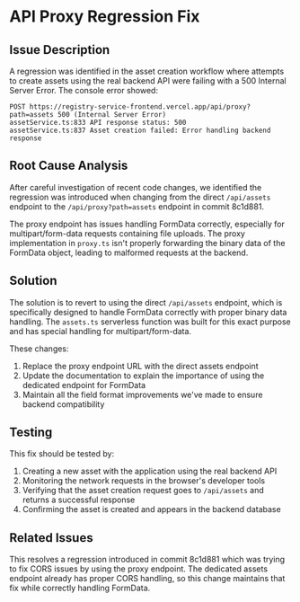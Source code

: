 # API Proxy Regression Fix

## Issue Description

A regression was identified in the asset creation workflow where attempts to create assets using the real backend API were failing with a 500 Internal Server Error. The console error showed:

```
POST https://registry-service-frontend.vercel.app/api/proxy?path=assets 500 (Internal Server Error)
assetService.ts:833 API response status: 500
assetService.ts:837 Asset creation failed: Error handling backend response
```

## Root Cause Analysis

After careful investigation of recent code changes, we identified the regression was introduced when changing from the direct `/api/assets` endpoint to the `/api/proxy?path=assets` endpoint in commit 8c1d881.

The proxy endpoint has issues handling FormData correctly, especially for multipart/form-data requests containing file uploads. The proxy implementation in `proxy.ts` isn't properly forwarding the binary data of the FormData object, leading to malformed requests at the backend.

## Solution

The solution is to revert to using the direct `/api/assets` endpoint, which is specifically designed to handle FormData correctly with proper binary data handling. The `assets.ts` serverless function was built for this exact purpose and has special handling for multipart/form-data.

These changes:

1. Replace the proxy endpoint URL with the direct assets endpoint
2. Update the documentation to explain the importance of using the dedicated endpoint for FormData
3. Maintain all the field format improvements we've made to ensure backend compatibility

## Testing

This fix should be tested by:

1. Creating a new asset with the application using the real backend API
2. Monitoring the network requests in the browser's developer tools
3. Verifying that the asset creation request goes to `/api/assets` and returns a successful response
4. Confirming the asset is created and appears in the backend database

## Related Issues

This resolves a regression introduced in commit 8c1d881 which was trying to fix CORS issues by using the proxy endpoint. The dedicated assets endpoint already has proper CORS handling, so this change maintains that fix while correctly handling FormData.